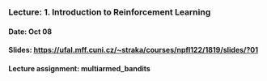 ### Lecture: 1. Introduction to Reinforcement Learning
#### Date: Oct 08
#### Slides: https://ufal.mff.cuni.cz/~straka/courses/npfl122/1819/slides/?01
#### Lecture assignment: multiarmed_bandits

